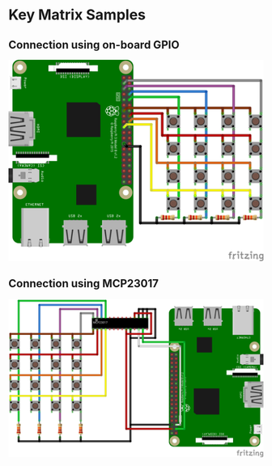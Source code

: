 # Key Matrix Samples

## Connection using on-board GPIO

![](4x4kb.png)

## Connection using MCP23017

![](4x4kb_via_mcp23017.png)
